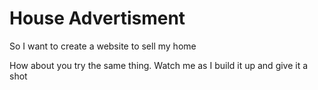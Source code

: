 # House Advertisment
So I want to create a website to sell my home

How about you try the same thing. Watch me as I build it up and give it a shot 
